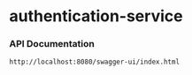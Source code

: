 # authentication-service

### API Documentation

````
http://localhost:8080/swagger-ui/index.html
````
